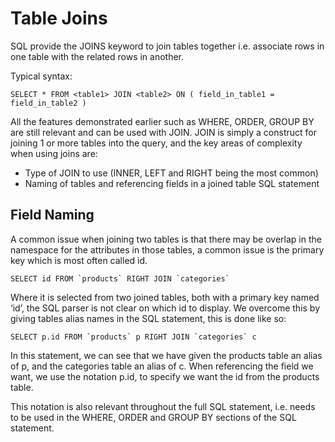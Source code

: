 # Table Joins

SQL provide the JOINS keyword to join tables together i.e. associate rows in one table with the 
related rows in another.

Typical syntax:

```
SELECT * FROM <table1> JOIN <table2> ON ( field_in_table1 = field_in_table2 )
```
All the features demonstrated earlier such as WHERE, ORDER, GROUP BY are still relevant and can 
be used with JOIN. JOIN is simply a construct for joining 1 or more tables into the query, and the key 
areas of complexity when using joins are:

- Type of JOIN to use (INNER, LEFT and RIGHT being the most common)
- Naming of tables and referencing fields in a joined table SQL statement

## Field Naming

A common issue when joining two tables is that there may be overlap in the namespace for the 
attributes in those tables, a common issue is the primary key which is most often called id. 

```
SELECT id FROM `products` RIGHT JOIN `categories` 
```

Where it is selected from two joined tables, both with a primary key named ‘id’, the SQL parser is 
not clear on which id to display. We overcome this by giving tables alias names in the SQL 
statement, this is done like so:

```
SELECT p.id FROM `products` p RIGHT JOIN `categories` c 
```

In this statement, we can see that we have given the products table an alias of p, and the categories 
table an alias of c. When referencing the field we want, we use the notation p.id, to specify we want 
the id from the products table.

This notation is also relevant throughout the full SQL statement, i.e. needs to be used in the WHERE, 
ORDER and GROUP BY sections of the SQL statement.

